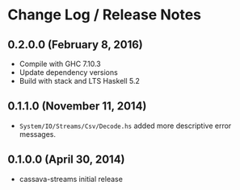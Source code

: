 # Change Log / Release Notes

## 0.2.0.0 (February 8, 2016)

  * Compile with GHC 7.10.3
  * Update dependency versions
  * Build with stack and LTS Haskell 5.2

## 0.1.1.0 (November 11, 2014)

  * `System/IO/Streams/Csv/Decode.hs` added more descriptive error messages.

## 0.1.0.0 (April 30, 2014)

  * cassava-streams initial release
